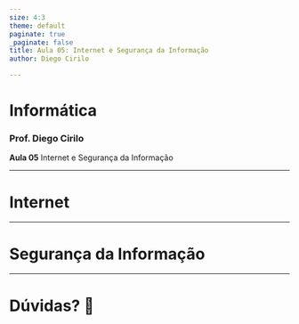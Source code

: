 ```yaml
---
size: 4:3
theme: default
paginate: true
_paginate: false
title: Aula 05: Internet e Segurança da Informação
author: Diego Cirilo

---
```


# <!--fit--> Informática
### Prof. Diego Cirilo
**Aula 05** Internet e Segurança da Informação

---
# Internet
---
# Segurança da Informação
---

# <!--fit--> Dúvidas? 🤔
